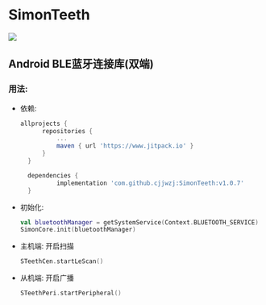 # SimonTeeth

[![](https://www.jitpack.io/v/cjjwzj/SimonTeeth.svg)](https://www.jitpack.io/#cjjwzj/SimonTeeth)

## Android BLE蓝牙连接库(双端)

### 用法:
- 依赖:
  ```gradle
  allprojects {
		repositories {
			...
			maven { url 'https://www.jitpack.io' }
		}
	}
  ```
  ```gradle
	dependencies {
	        implementation 'com.github.cjjwzj:SimonTeeth:v1.0.7'
	}
  ```

- 初始化:  

  ```kotlin
  val bluetoothManager = getSystemService(Context.BLUETOOTH_SERVICE) as BluetoothManager
  SimonCore.init(bluetoothManager)
  ```

- 主机端:  开启扫描  

  ```kotlin
  STeethCen.startLeScan()
  ```

- 从机端:  开启广播  

  ```kotlin
  STeethPeri.startPeripheral()
  ```

  


